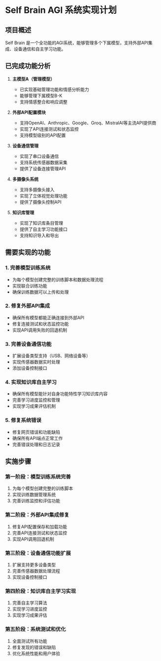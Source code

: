 # Self Brain AGI 系统实现计划

## 项目概述
Self Brain 是一个全功能的AGI系统，能够管理多个下属模型，支持外部API集成、设备通信和自主学习功能。

## 已完成功能分析

1. **主模型A（管理模型）**
   - 已实现基础管理功能和情感分析能力
   - 能够管理下属模型B-K
   - 支持情感整合和响应调整

2. **外部API配置模块**
   - 支持OpenAI、Anthropic、Google、Groq、MistralAI等主流API提供商
   - 实现了API连接测试和状态监控
   - 支持模型级别的API配置

3. **设备通信管理**
   - 实现了串口设备通信
   - 支持系统传感器数据采集
   - 提供了设备连接管理API

4. **多摄像头系统**
   - 支持多摄像头接入
   - 实现了立体视觉处理功能
   - 提供了摄像头控制API

5. **知识库管理**
   - 实现了知识库条目管理
   - 提供了自主学习功能接口
   - 支持知识导入和导出

## 需要实现的功能

### 1. 完善模型训练系统
- 为每个模型创建完整的训练脚本和数据处理流程
- 实现联合训练功能
- 确保训练数据可以上传和处理

### 2. 修复外部API集成
- 确保所有模型都能正确连接到外部API
- 修复连接测试和状态监控功能
- 实现API调用失败的回退机制

### 3. 完善设备通信功能
- 扩展设备类型支持（USB、网络设备等）
- 实现传感器数据实时处理
- 添加设备控制接口

### 4. 实现知识库自主学习
- 确保所有模型能针对自身功能特性学习知识库内容
- 完善学习进度监控和管理
- 实现学习成果评估机制

### 5. 修复系统错误
- 修复网页错误和功能缺陷
- 确保所有API端点正常工作
- 完善错误处理和日志记录

## 实施步骤

### 第一阶段：模型训练系统完善
1. 为每个模型创建完整的训练脚本
2. 实现训练数据管理系统
3. 完善训练监控和评估功能

### 第二阶段：外部API集成修复
1. 修复API配置保存和加载功能
2. 完善API连接测试和状态监控
3. 实现API调用回退机制

### 第三阶段：设备通信功能扩展
1. 扩展支持更多设备类型
2. 完善传感器数据处理流程
3. 实现设备控制接口

### 第四阶段：知识库自主学习实现
1. 完善自主学习算法
2. 实现学习进度监控
3. 实现学习成果评估

### 第五阶段：系统测试和优化
1. 全面测试所有功能
2. 修复发现的错误和缺陷
3. 优化系统性能和用户体验